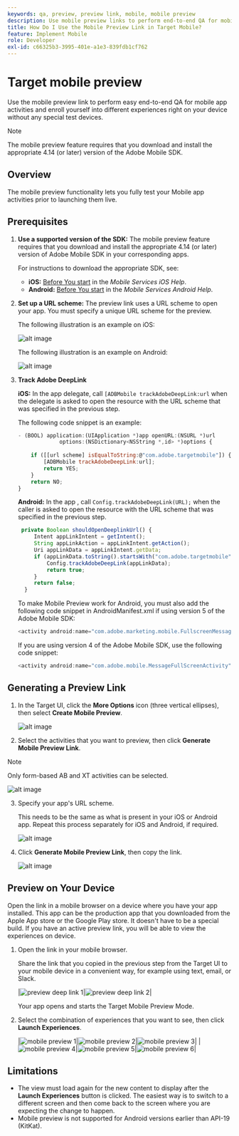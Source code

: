 ```yaml
---
keywords: qa, preview, preview link, mobile, mobile preview
description: Use mobile preview links to perform end-to-end QA for mobile app activities. You can enroll yourself into different experiences without special test devices.
title: How Do I Use the Mobile Preview Link in Target Mobile?
feature: Implement Mobile
role: Developer
exl-id: c66325b3-3995-401e-a1e3-839fdb1cf762
---
```

# Target mobile preview

Use the mobile preview link to perform easy end-to-end QA for mobile app activities and enroll yourself into different experiences right on your device without any special test devices.

>[!NOTE]
>
>The mobile preview feature requires that you download and install the appropriate 4.14 (or later) version of the Adobe Mobile SDK.

## Overview

The mobile preview functionality lets you fully test your Mobile app activities prior to launching them live.

## Prerequisites

1. **Use a supported version of the SDK:** The mobile preview feature requires that you download and install the appropriate 4.14 (or later) version of Adobe Mobile SDK in your corresponding apps.

   For instructions to download the appropriate SDK, see:

    * **iOS:** [Before You start](https://experienceleague.adobe.com/docs/mobile-services/ios/getting-started-ios/requirements.html) in the *Mobile Services iOS Help*. 
    * **Android:** [Before You start](https://experienceleague.adobe.com/docs/mobile-services/android/getting-started-android/requirements.html) in the *Mobile Services Android Help*.

1. **Set up a URL scheme:** The preview link uses a URL scheme to open your app. You must specify a unique URL scheme for the preview.

   The following illustration is an example on iOS:

   ![alt image](assets/mobile-preview-url-scheme-ios.png)

   The following illustration is an example on Android:

   ![alt image](assets/Android_Deeplink.png)

1. **Track Adobe DeepLink**

   **iOS:** In the app delegate, call `[ADBMobile trackAdobeDeepLink:url` when the delegate is asked to open the resource with the URL scheme that was specified in the previous step.

   The following code snippet is an example:

   ```javascript
   - (BOOL) application:(UIApplication *)app openURL:(NSURL *)url 
                options:(NSDictionary<NSString *,id> *)options { 
    
       if ([[url scheme] isEqualToString:@"com.adobe.targetmobile"]) { 
           [ADBMobile trackAdobeDeepLink:url]; 
           return YES; 
       } 
       return NO; 
   } 
   
   ```

   **Android:** In the app , call `Config.trackAdobeDeepLink(URL);` when the caller is asked to open the resource with the URL scheme that was specified in the previous step.

   ```javascript
    private Boolean shouldOpenDeeplinkUrl() { 
        Intent appLinkIntent = getIntent(); 
        String appLinkAction = appLinkIntent.getAction(); 
        Uri appLinkData = appLinkIntent.getData; 
        if (appLinkData.toString().startsWith("com.adobe.targetmobile")) { 
            Config.trackAdobeDeepLink(appLinkData); 
            return true; 
        } 
        return false; 
     }
   ```

   To make Mobile Preview work for Android, you must also add the following code snippet in AndroidManifest.xml if using version 5 of the Adobe Mobile SDK:

   ```javascript
   <activity android:name="com.adobe.marketing.mobile.FullscreenMessageActivity" />
   ```

   If you are using version 4 of the Adobe Mobile SDK, use the following code snippet:

   ```javascript
   <activity android:name="com.adobe.mobile.MessageFullScreenActivity" />
   ```

## Generating a Preview Link

1. In the Target UI, click the **More Options** icon (three vertical ellipses), then select **Create Mobile Preview**.

   ![alt image](assets/mobile-preview-create.png)

2. Select the activities that you want to preview, then click **Generate Mobile Preview Link**.

>[!NOTE]
>
>Only form-based AB and XT activities can be selected.

   ![alt image](assets/mobile-preview-select-activities.png)

3. Specify your app's URL scheme.

   This needs to be the same as what is present in your iOS or Android app. Repeat this process separately for iOS and Android, if required.

   ![alt image](assets/mobile-preview-enter-url-scheme.png)

4. Click **Generate Mobile Preview Link**, then copy the link.

   ![alt image](assets/mobile-preview-generate-and-copy.png)

## Preview on Your Device

Open the link in a mobile browser on a device where you have your app installed. This app can be the production app that you downloaded from the Apple App store or the Google Play store. It doesn't have to be a special build. If you have an active preview link, you will be able to view the experiences on device.

1. Open the link in your mobile browser.

    Share the link that you copied in the previous step from the Target UI to your mobile device in a convenient way, for example using text, email, or Slack.

    |![preview deep link 1](assets/mobile-preview-open-deeplink.png)|![preview deep link 2](assets/mobile-preview-open-app.png)|

    Your app opens and starts the Target Mobile Preview Mode. 

1. Select the combination of experiences that you want to see, then click **Launch Experiences**.

   |![mobile preview 1](assets/mobile-preview-experience-selection-1.png)|![mobile preview 2](assets/mobile-preview-experience-result-1-france.png)|![mobile preview 3](assets/mobile-preview-experience-result-1-shipfree.png)|
   |![mobile preview 4](assets/mobile-preview-experience-selection-2.png)|![mobile preview 5](assets/mobile-preview-experience-result-2-aus.png)|![mobile preview 6](assets/mobile-preview-experience-result-2-10off.png)|

## Limitations

* The view must load again for the new content to display after the **Launch Experiences** button is clicked. The easiest way is to switch to a different screen and then come back to the screen where you are expecting the change to happen. 
* Mobile preview is not supported for Android versions earlier than API-19 (KitKat).
